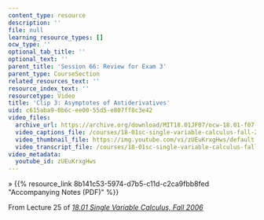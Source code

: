 ```yaml
---
content_type: resource
description: ''
file: null
learning_resource_types: []
ocw_type: ''
optional_tab_title: ''
optional_text: ''
parent_title: 'Session 66: Review for Exam 3'
parent_type: CourseSection
related_resources_text: ''
resource_index_text: ''
resourcetype: Video
title: 'Clip 3: Asymptotes of Antiderivatives'
uid: c615aba9-0b6c-ee00-55d5-e807ff8c3e42
video_files:
  archive_url: https://archive.org/download/MIT18.01JF07/ocw-18.01-f07-lec25_300k.mp4
  video_captions_file: /courses/18-01sc-single-variable-calculus-fall-2010/52addb1b7a0b523ab7a8c7a625e820b2_zUEuKrxgHws.vtt
  video_thumbnail_file: https://img.youtube.com/vi/zUEuKrxgHws/default.jpg
  video_transcript_file: /courses/18-01sc-single-variable-calculus-fall-2010/3ddd2a58e59b7f5b4e58c124058cb346_zUEuKrxgHws.pdf
video_metadata:
  youtube_id: zUEuKrxgHws
---
```


» {{% resource_link 8b141c53-5974-d7b5-c11d-c2ca9fbb8fed "Accompanying Notes (PDF)" %}}

From Lecture 25 of [_18.01 Single Variable Calculus, Fall 2006_](/courses/18-01-single-variable-calculus-fall-2006/video_galleries/video-lectures)